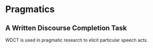 # Pragmatics

## A Written Discourse Completion Task

WDCT is used in pragmatic research to elicit particular speech acts.
